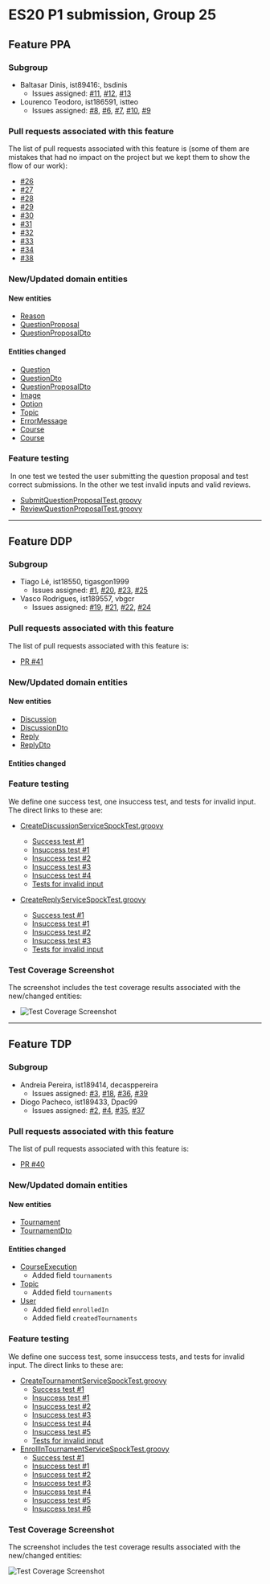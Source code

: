 # ES20 P1 submission, Group 25

## Feature PPA


### Subgroup
 - Baltasar Dinis, ist89416:, bsdinis
   + Issues assigned: [#11](https://github.com/tecnico-softeng/es20al_25-project/issues/11), [#12](https://github.com/tecnico-softeng/es20al_25-project/issues/12), [#13](https://github.com/tecnico-softeng/es20al_25-project/issues/13)
 - Lourenco Teodoro, ist186591, istteo
   + Issues assigned: [#8](https://github.com/tecnico-softeng/es20al_25-project/issues/8), [#6](https://github.com/tecnico-softeng/es20al_25-project/issues/6), [#7](https://github.com/tecnico-softeng/es20al_25-project/issues/7), [#10](https://github.com/tecnico-softeng/es20al_25-project/issues/10), [#9](https://github.com/tecnico-softeng/es20al_25-project/issues/9)

### Pull requests associated with this feature

The list of pull requests associated with this feature is (some of them are mistakes that had no impact on the project but we kept them to show the flow of our work):

 - [#26](https://github.com/tecnico-softeng/es20al_25-project/pull/26)
 - [#27](https://github.com/tecnico-softeng/es20al_25-project/pull/27)
 - [#28](https://github.com/tecnico-softeng/es20al_25-project/pull/28)
 - [#29](https://github.com/tecnico-softeng/es20al_25-project/pull/29)
 - [#30](https://github.com/tecnico-softeng/es20al_25-project/pull/30)
 - [#31](https://github.com/tecnico-softeng/es20al_25-project/pull/30)
 - [#32](https://github.com/tecnico-softeng/es20al_25-project/pull/32)
 - [#33](https://github.com/tecnico-softeng/es20al_25-project/pull/33)
 - [#34](https://github.com/tecnico-softeng/es20al_25-project/pull/34)
 - [#38](https://github.com/tecnico-softeng/es20al_25-project/pull/38)


### New/Updated domain entities

#### New entities
 - [Reason](https://github.com/tecnico-softeng/es20al_25-project/tree/develop/backend/src/main/java/pt/ulisboa/tecnico/socialsoftware/tutor/question/domain/Reason.java)
 - [QuestionProposal](https://github.com/tecnico-softeng/es20al_25-project/tree/develop/backend/src/main/java/pt/ulisboa/tecnico/socialsoftware/tutor/question/domain/QuestionProposal.java)
 - [QuestionProposalDto](https://github.com/tecnico-softeng/es20al_25-project/tree/develop/backend/src/main/java/pt/ulisboa/tecnico/socialsoftware/tutor/question/dto/QuestionProposalDto.java)

#### Entities changed
 - [Question](https://github.com/tecnico-softeng/es20al_25-project/tree/develop/backend/src/main/java/pt/ulisboa/tecnico/socialsoftware/tutor/question/domain/Question.java)
 - [QuestionDto](https://github.com/tecnico-softeng/es20al_25-project/develop/backend/src/main/java/pt/ulisboa/tecnico/socialsoftware/tutor/question/dto/QuestionDto.java)
 - [QuestionProposalDto](https://github.com/tecnico-softeng/es20al_25-project/develop/backend/src/main/java/pt/ulisboa/tecnico/socialsoftware/tutor/question/dto/QuestionProposalDto.java)
 - [Image](https://github.com/tecnico-softeng/es20al_25-project/develop/backend/src/main/java/pt/ulisboa/tecnico/socialsoftware/tutor/question/domain/Image.java)
 - [Option](https://github.com/tecnico-softeng/es20al_25-project/develop/backend/src/main/java/pt/ulisboa/tecnico/socialsoftware/tutor/question/domain/Option.java)
 - [Topic](https://github.com/tecnico-softeng/es20al_25-project/develop/backend/src/main/java/pt/ulisboa/tecnico/socialsoftware/tutor/question/domain/Topic.java)
 - [ErrorMessage](https://github.com/tecnico-softeng/es20al_25-project/develop/backend/src/main/java/pt/ulisboa/tecnico/socialsoftware/tutor/exceptions/ErrorMessage.java)
 - [Course](https://github.com/tecnico-softeng/es20al_25-project/develop/backend/src/main/java/pt/ulisboa/tecnico/socialsoftware/tutor/course/Course.java)
 - [Course](https://github.com/tecnico-softeng/es20al_25-project/develop/backend/src/main/java/pt/ulisboa/tecnico/socialsoftware/tutor/course/CourseExecution.java)

### Feature testing

​	In one test we tested the user submitting the question proposal and test correct submissions. In the other we test invalid inputs and valid reviews.

 - [SubmitQuestionProposalTest.groovy](https://github.com/socialsoftware/quizzes-tutor/blob/31ba9bd5f5ddcbab61f1c4b2daca7331ad099f98/backend/src/test/groovy/pt/ulisboa/tecnico/socialsoftware/tutor/question/service/SubmitQuestionProposalTest.groovy)
- [ReviewQuestionProposalTest.groovy](https://github.com/socialsoftware/quizzes-tutor/blob/31ba9bd5f5ddcbab61f1c4b2daca7331ad099f98/backend/src/test/groovy/pt/ulisboa/tecnico/socialsoftware/tutor/question/service/SubmitQuestionProposalTest.groovy)


---

## Feature DDP

### Subgroup
 - Tiago Lé, ist18550, tigasgon1999
   + Issues assigned: [#1](https://github.com/tecnico-softeng/es20al_25-project/issues/1), [#20](https://github.com/tecnico-softeng/es20al_25-project/issues/20), [#23](https://github.com/tecnico-softeng/es20al_25-project/issues/23), [#25](https://github.com/tecnico-softeng/es20al_25-project/issues/25)
 - Vasco Rodrigues, ist189557, vbgcr
   + Issues assigned: [#19](https://github.com/tecnico-softeng/es20al_25-project/issues/19), [#21](https://github.com/tecnico-softeng/es20al_25-project/issues/21), [#22](https://github.com/tecnico-softeng/es20al_25-project/issues/22), [#24](https://github.com/tecnico-softeng/es20al_25-project/issues/24)
### Pull requests associated with this feature

The list of pull requests associated with this feature is:

 - [PR #41](https://github.com/tecnico-softeng/es20al_25-project/pull/41)


### New/Updated domain entities

#### New entities
 - [Discussion](https://github.com/tecnico-softeng/es20al_25-project/blob/develop/backend/src/main/java/pt/ulisboa/tecnico/socialsoftware/tutor/discussion/Discussion.java)
 - [DiscussionDto](https://github.com/tecnico-softeng/es20al_25-project/blob/develop/backend/src/main/java/pt/ulisboa/tecnico/socialsoftware/tutor/discussion/DiscussionDto.java)
 - [Reply](https://github.com/tecnico-softeng/es20al_25-project/blob/develop/backend/src/main/java/pt/ulisboa/tecnico/socialsoftware/tutor/reply/Reply.java)
 - [ReplyDto](https://github.com/tecnico-softeng/es20al_25-project/blob/develop/backend/src/main/java/pt/ulisboa/tecnico/socialsoftware/tutor/reply/ReplyDto.java)

#### Entities changed

### Feature testing

We define one success test, one insuccess test, and tests for invalid input. The direct links to these are:

  - [CreateDiscussionServiceSpockTest.groovy](https://github.com/tecnico-softeng/es20al_25-project/blob/develop/backend/src/test/groovy/pt/ulisboa/tecnico/socialsoftware/tutor/discussion/service/CreateDiscussionServiceSpockTest.groovy)
    + [Success test #1](https://github.com/tecnico-softeng/es20al_25-project/blob/develop/backend/src/test/groovy/pt/ulisboa/tecnico/socialsoftware/tutor/discussion/service/CreateDiscussionServiceSpockTest.groovy#L89)
    + [Insuccess test #1](https://github.com/tecnico-softeng/es20al_25-project/blob/develop/backend/src/test/groovy/pt/ulisboa/tecnico/socialsoftware/tutor/discussion/service/CreateDiscussionServiceSpockTest.groovy#L113)
    + [Insuccess test #2](https://github.com/tecnico-softeng/es20al_25-project/blob/develop/backend/src/test/groovy/pt/ulisboa/tecnico/socialsoftware/tutor/discussion/service/CreateDiscussionServiceSpockTest.groovy#L131)
    + [Insuccess test #3](https://github.com/tecnico-softeng/es20al_25-project/blob/develop/backend/src/test/groovy/pt/ulisboa/tecnico/socialsoftware/tutor/discussion/service/CreateDiscussionServiceSpockTest.groovy#L149)
    + [Insuccess test #4](https://github.com/tecnico-softeng/es20al_25-project/blob/develop/backend/src/test/groovy/pt/ulisboa/tecnico/socialsoftware/tutor/discussion/service/CreateDiscussionServiceSpockTest.groovy#L172)
    + [Tests for invalid input](https://github.com/tecnico-softeng/es20al_25-project/blob/develop/backend/src/test/groovy/pt/ulisboa/tecnico/socialsoftware/tutor/discussion/service/CreateDiscussionServiceSpockTest.groovy#L195)

  - [CreateReplyServiceSpockTest.groovy](https://github.com/tecnico-softeng/es20al_25-project/blob/develop/backend/src/test/groovy/pt/ulisboa/tecnico/socialsoftware/tutor/reply/service/CreateReplyServiceSpockTest.groovy)
    + [Success test #1](https://github.com/tecnico-softeng/es20al_25-project/blob/develop/backend/src/test/groovy/pt/ulisboa/tecnico/socialsoftware/tutor/reply/service/CreateReplyServiceSpockTest.groovy#L73)
    + [Insuccess test #1](https://github.com/tecnico-softeng/es20al_25-project/blob/develop/backend/src/test/groovy/pt/ulisboa/tecnico/socialsoftware/tutor/reply/service/CreateReplyServiceSpockTest.groovy#L95)
    + [Insuccess test #2](https://github.com/tecnico-softeng/es20al_25-project/blob/develop/backend/src/test/groovy/pt/ulisboa/tecnico/socialsoftware/tutor/reply/service/CreateReplyServiceSpockTest.groovy#L111)
    + [Insuccess test #3](https://github.com/tecnico-softeng/es20al_25-project/blob/develop/backend/src/test/groovy/pt/ulisboa/tecnico/socialsoftware/tutor/reply/service/CreateReplyServiceSpockTest.groovy#L127)
    + [Tests for invalid input](https://github.com/tecnico-softeng/es20al_25-project/blob/develop/backend/src/test/groovy/pt/ulisboa/tecnico/socialsoftware/tutor/reply/service/CreateReplyServiceSpockTest.groovy#L149)


### Test Coverage Screenshot

The screenshot includes the test coverage results associated with the new/changed entities:

+ ![Test Coverage Screenshot]()


---


## Feature TDP

### Subgroup
 - Andreia Pereira, ist189414, decasppereira
   + Issues assigned: [#3](https://github.com/tecnico-softeng/es20al_25-project/issues/3), [#18](https://github.com/tecnico-softeng/es20al_25-project/issues/18), [#36](https://github.com/tecnico-softeng/es20al_25-project/issues/36), [#39](https://github.com/tecnico-softeng/es20al_25-project/issues/39)
 - Diogo Pacheco, ist189433, Dpac99
   + Issues assigned: [#2](https://github.com/tecnico-softeng/es20al_25-project/issues/2), [#4](https://github.com/tecnico-softeng/es20al_25-project/issues/4), [#35](https://github.com/tecnico-softeng/es20al_25-project/issues/35), [#37](https://github.com/tecnico-softeng/es20al_25-project/issues/37)

### Pull requests associated with this feature

The list of pull requests associated with this feature is:

 - [PR #40](https://github.com/tecnico-softeng/es20al_25-project/pull/40)


### New/Updated domain entities

#### New entities
 - [Tournament](https://github.com/tecnico-softeng/es20al_25-project/blob/develop/backend/src/main/java/pt/ulisboa/tecnico/socialsoftware/tutor/tournament/Tournament.java)
 - [TournamentDto](https://github.com/tecnico-softeng/es20al_25-project/blob/develop/backend/src/main/java/pt/ulisboa/tecnico/socialsoftware/tutor/tournament/TournamentDto.java)

#### Entities changed
 - [CourseExecution](https://github.com/tecnico-softeng/es20al_25-project/blob/develop/backend/src/main/java/pt/ulisboa/tecnico/socialsoftware/tutor/course/CourseExecution.java)
   + Added field `tournaments`
 - [Topic](https://github.com/tecnico-softeng/es20al_25-project/blob/develop/backend/src/main/java/pt/ulisboa/tecnico/socialsoftware/tutor/question/domain/Topic.java)
   + Added field `tournaments`
 - [User](https://github.com/tecnico-softeng/es20al_25-project/blob/develop/backend/src/main/java/pt/ulisboa/tecnico/socialsoftware/tutor/user/User.java)
   + Added field `enrolledIn`
   + Added field `createdTournaments`

### Feature testing

We define one success test, some insuccess tests, and tests for invalid input. The direct links to these are:

 - [CreateTournamentServiceSpockTest.groovy](https://github.com/tecnico-softeng/es20al_25-project/blob/develop/backend/src/test/groovy/pt/ulisboa/tecnico/socialsoftware/tutor/tournament/service/CreateTournamentServiceSpockTest.groovy)
    + [Success test #1](https://github.com/tecnico-softeng/es20al_25-project/blob/develop/backend/src/test/groovy/pt/ulisboa/tecnico/socialsoftware/tutor/tournament/service/CreateTournamentServiceSpockTest.groovy#L91)
    + [Insuccess test #1](https://github.com/tecnico-softeng/es20al_25-project/blob/develop/backend/src/test/groovy/pt/ulisboa/tecnico/socialsoftware/tutor/tournament/service/CreateTournamentServiceSpockTest.groovy#L128)
    + [Insuccess test #2](https://github.com/tecnico-softeng/es20al_25-project/blob/develop/backend/src/test/groovy/pt/ulisboa/tecnico/socialsoftware/tutor/tournament/service/CreateTournamentServiceSpockTest.groovy#L148)
    + [Insuccess test #3](https://github.com/tecnico-softeng/es20al_25-project/blob/develop/backend/src/test/groovy/pt/ulisboa/tecnico/socialsoftware/tutor/tournament/service/CreateTournamentServiceSpockTest.groovy#L170)
    + [Insuccess test #4](https://github.com/tecnico-softeng/es20al_25-project/blob/develop/backend/src/test/groovy/pt/ulisboa/tecnico/socialsoftware/tutor/tournament/service/CreateTournamentServiceSpockTest.groovy#L192)
    + [Insuccess test #5](https://github.com/tecnico-softeng/es20al_25-project/blob/develop/backend/src/test/groovy/pt/ulisboa/tecnico/socialsoftware/tutor/tournament/service/CreateTournamentServiceSpockTest.groovy#L218)
    + [Tests for invalid input](https://github.com/tecnico-softeng/es20al_25-project/blob/develop/backend/src/test/groovy/pt/ulisboa/tecnico/socialsoftware/tutor/tournament/service/CreateTournamentServiceSpockTest.groovy#L243)
 - [EnrollInTournamentServiceSpockTest.groovy](https://github.com/tecnico-softeng/es20al_25-project/blob/develop/backend/src/test/groovy/pt/ulisboa/tecnico/socialsoftware/tutor/tournament/service/EnrollInTournamentServiceSpockTest.groovy)
   + [Success test #1](https://github.com/tecnico-softeng/es20al_25-project/blob/develop/backend/src/test/groovy/pt/ulisboa/tecnico/socialsoftware/tutor/tournament/service/EnrollInTournamentServiceSpockTest.groovy#L96)
   + [Insuccess test #1](https://github.com/tecnico-softeng/es20al_25-project/blob/develop/backend/src/test/groovy/pt/ulisboa/tecnico/socialsoftware/tutor/tournament/service/EnrollInTournamentServiceSpockTest.groovy#L122)
   + [Insuccess test #2](https://github.com/tecnico-softeng/es20al_25-project/blob/develop/backend/src/test/groovy/pt/ulisboa/tecnico/socialsoftware/tutor/tournament/service/EnrollInTournamentServiceSpockTest.groovy#L138)
   + [Insuccess test #3](https://github.com/tecnico-softeng/es20al_25-project/blob/develop/backend/src/test/groovy/pt/ulisboa/tecnico/socialsoftware/tutor/tournament/service/EnrollInTournamentServiceSpockTest.groovy#L151)
   + [Insuccess test #4](https://github.com/tecnico-softeng/es20al_25-project/blob/develop/backend/src/test/groovy/pt/ulisboa/tecnico/socialsoftware/tutor/tournament/service/EnrollInTournamentServiceSpockTest.groovy#L174)
   + [Insuccess test #5](https://github.com/tecnico-softeng/es20al_25-project/blob/develop/backend/src/test/groovy/pt/ulisboa/tecnico/socialsoftware/tutor/tournament/service/EnrollInTournamentServiceSpockTest.groovy#L199)
   + [Insuccess test #6](https://github.com/tecnico-softeng/es20al_25-project/blob/develop/backend/src/test/groovy/pt/ulisboa/tecnico/socialsoftware/tutor/tournament/service/EnrollInTournamentServiceSpockTest.groovy#L226)



### Test Coverage Screenshot

The screenshot includes the test coverage results associated with the new/changed entities:

![Test Coverage Screenshot]()
